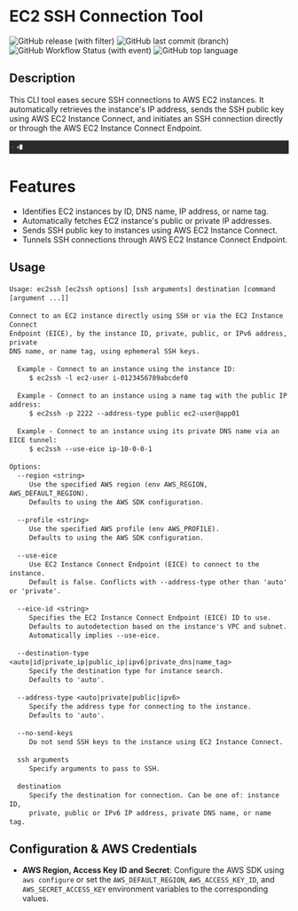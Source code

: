 # EC2 SSH Connection Tool
![GitHub release (with filter)](https://img.shields.io/github/v/release/ivoronin/ec2ssh)
![GitHub last commit (branch)](https://img.shields.io/github/last-commit/ivoronin/ec2ssh/main)
![GitHub Workflow Status (with event)](https://img.shields.io/github/actions/workflow/status/ivoronin/ec2ssh/goreleaser.yml)
![GitHub top language](https://img.shields.io/github/languages/top/ivoronin/ec2ssh)

## Description
This CLI tool eases secure SSH connections to AWS EC2 instances. It automatically retrieves the instance's IP address, sends the SSH public key using AWS EC2 Instance Connect, and initiates an SSH connection directly or through the AWS EC2 Instance Connect Endpoint.

![](demo/demo.webp)

# Features
- Identifies EC2 instances by ID, DNS name, IP address, or name tag.
- Automatically fetches EC2 instance's public or private IP addresses.
- Sends SSH public key to instances using AWS EC2 Instance Connect.
- Tunnels SSH connections through AWS EC2 Instance Connect Endpoint.

## Usage
```
Usage: ec2ssh [ec2ssh options] [ssh arguments] destination [command [argument ...]]

Connect to an EC2 instance directly using SSH or via the EC2 Instance Connect
Endpoint (EICE), by the instance ID, private, public, or IPv6 address, private
DNS name, or name tag, using ephemeral SSH keys.

  Example - Connect to an instance using the instance ID:
     $ ec2ssh -l ec2-user i-0123456789abcdef0

  Example - Connect to an instance using a name tag with the public IP address:
     $ ec2ssh -p 2222 --address-type public ec2-user@app01

  Example - Connect to an instance using its private DNS name via an EICE tunnel:
     $ ec2ssh --use-eice ip-10-0-0-1

Options:
  --region <string>
     Use the specified AWS region (env AWS_REGION, AWS_DEFAULT_REGION).
     Defaults to using the AWS SDK configuration.

  --profile <string>
     Use the specified AWS profile (env AWS_PROFILE).
     Defaults to using the AWS SDK configuration.

  --use-eice
     Use EC2 Instance Connect Endpoint (EICE) to connect to the instance.
     Default is false. Conflicts with --address-type other than 'auto' or 'private'.

  --eice-id <string>
     Specifies the EC2 Instance Connect Endpoint (EICE) ID to use.
     Defaults to autodetection based on the instance's VPC and subnet.
     Automatically implies --use-eice.

  --destination-type <auto|id|private_ip|public_ip|ipv6|private_dns|name_tag>
     Specify the destination type for instance search.
     Defaults to 'auto'.

  --address-type <auto|private|public|ipv6>
     Specify the address type for connecting to the instance.
     Defaults to 'auto'.

  --no-send-keys
     Do not send SSH keys to the instance using EC2 Instance Connect.

  ssh arguments
     Specify arguments to pass to SSH.

  destination
     Specify the destination for connection. Can be one of: instance ID,
     private, public or IPv6 IP address, private DNS name, or name tag.
```

## Configuration & AWS Credentials
- **AWS Region, Access Key ID and Secret**: Configure the AWS SDK using `aws configure` or set the `AWS_DEFAULT_REGION`, `AWS_ACCESS_KEY_ID`, and `AWS_SECRET_ACCESS_KEY` environment variables to the corresponding values.
